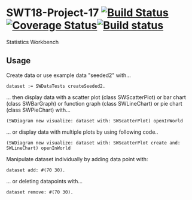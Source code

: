 # SWT18-Project-17 [![Build Status](https://travis-ci.org/hpi-swa-teaching/SWT17-Project-10.svg?branch=master)](https://travis-ci.org/hpi-swa-teaching/SWT17-Project-10)[![Coverage Status](https://coveralls.io/repos/github/hpi-swa-teaching/SWT17-Project-10/badge.svg?branch=master)](https://coveralls.io/github/hpi-swa-teaching/SWT17-Project-10?branch=master)[![Build status](https://ci.appveyor.com/api/projects/status/8xha1uuj2klmw4o2?svg=true)](https://ci.appveyor.com/project/marcfreiheit/swt17-project-10)

Statistics Workbench

## Usage

Create data or use example data "seeded2" with...

```Smalltalk
dataset := SWDataTests createSeeded2.
````

... then display data with a scatter plot (class SWScatterPlot) or bar chart (class SWBarGraph) or function graph (class SWLineChart) or pie chart (class SWPieChart) with... 

```Smalltalk
(SWDiagram new visualize: dataset with: SWScatterPlot) openInWorld 
```

... or display data with multiple plots by using following code..

```Smalltalk
(SWDiagram new visualize: dataset with: SWScatterPlot create and: SWLineChart) openInWorld 
```

Manipulate dataset individually by adding data point with:

```Smalltalk
dataset add: #(70 30).
```

... or deleting datapoints with...

```Smalltalk
dataset remove: #(70 30).
```
